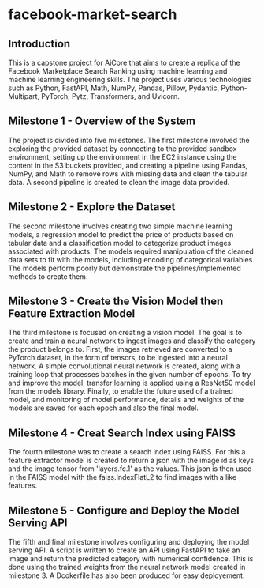 # facebook-market-search
## Introduction
This is a capstone project for AiCore that aims to create a replica of the Facebook Marketplace Search Ranking using machine learning and machine learning engineering skills. The project uses various technologies such as Python, FastAPI, Math, NumPy, Pandas, Pillow, Pydantic, Python-Multipart, PyTorch, Pytz, Transformers, and Uvicorn.

## Milestone 1 - Overview of the System
The project is divided into five milestones. The first milestone involved the exploring the provided dataset by connecting to the provided sandbox environment, setting up the environment in the EC2 instance using the content in the S3 buckets provided, and creating a pipeline using Pandas, NumPy, and Math to remove rows with missing data and clean the tabular data. A second pipeline is created to clean the image data provided.

## Milestone 2 - Explore the Dataset
The second milestone involves creating two simple machine learning models, a regression model to predict the price of products based on tabular data and a classification model to categorize product images associated with products. The models required manipulation of the cleaned data sets to fit with the models, including encoding of categorical variables. The models perform poorly but demonstrate the pipelines/implemented methods to create them.

## Milestone 3 - Create the Vision Model then Feature Extraction Model
The third milestone is focused on creating a vision model. The goal is to create and train a neural network to ingest images and classify the category the product belongs to. First, the images retrieved are converted to a PyTorch dataset, in the form of tensors, to be ingested into a neural network. A simple convolutional neural network is created, along with a training loop that processes batches in the given number of epochs. To try and improve the model, transfer learning is applied using a ResNet50 model from the models library. Finally, to enable the future used of a trained model, and monitoring of model performance, details and weights of the models are saved for each epoch and also the final model.

## Milestone 4 - Creat Search Index using FAISS
The fourth milestone was to create a search index using FAISS. For this a feature extractor model is created to return a json with the image id as keys and the image tensor from 'layers.fc.1' as the values. This json is then used in the FAISS model with the faiss.IndexFlatL2 to find images with a like features.  

## Milestone 5 - Configure and Deploy the Model Serving API
The fifth and final milestone involves configuring and deploying the model serving API. A script is written to create an API using FastAPI to take an image and return the predicted category with numerical confidence. This is done using the trained weights from the neural network model created in milestone 3. A Dcokerfile has also been produced for easy deployement.